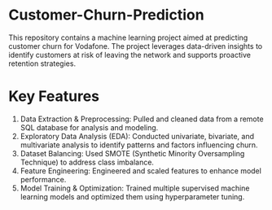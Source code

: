 # Customer-Churn-Prediction
This repository contains a machine learning project aimed at predicting customer churn for Vodafone. The project leverages data-driven insights to identify customers at risk of leaving the network and supports proactive retention strategies.

# Key Features
1. Data Extraction & Preprocessing: Pulled and cleaned data from a remote SQL database for analysis and modeling.
2. Exploratory Data Analysis (EDA): Conducted univariate, bivariate, and multivariate analysis to identify patterns and factors influencing churn.
3. Dataset Balancing: Used SMOTE (Synthetic Minority Oversampling Technique) to address class imbalance.
4. Feature Engineering: Engineered and scaled features to enhance model performance.
5. Model Training & Optimization: Trained multiple supervised machine learning models and optimized them using hyperparameter tuning.

